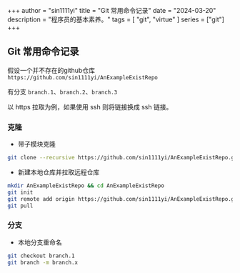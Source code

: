 +++
author = "sin1111yi"
title = "Git 常用命令记录"
date = "2024-03-20"
description = "程序员的基本素养。"
tags = [
    "git",
    "virtue"
]
series = ["git"]
+++

## Git 常用命令记录

假设一个并不存在的github仓库 `https://github.com/sin1111yi/AnExampleExistRepo`

有分支 `branch.1`、`branch.2`、`branch.3`

以 https 拉取为例，如果使用 ssh 则将链接换成 ssh 链接。

### 克隆

- 带子模块克隆

```bash
git clone --recursive https://github.com/sin1111yi/AnExampleExistRepo.git
```

- 新建本地仓库并拉取远程仓库 

```bash
mkdir AnExampleExistRepo && cd AnExampleExistRepo
git init
git remote add origin https://github.com/sin1111yi/AnExampleExistRepo.git
git pull
```

### 分支

- 本地分支重命名

```bash
git checkout branch.1
git branch -m branch.x
```
